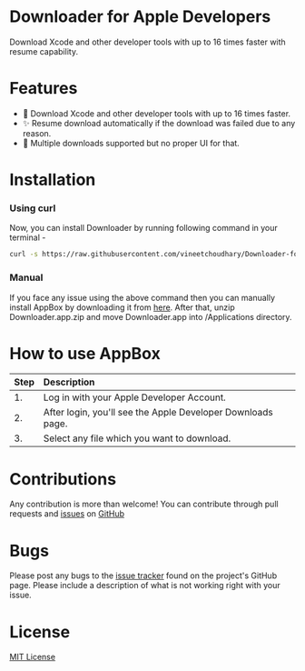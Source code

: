 # Downloader for Apple Developers
Download Xcode and other developer tools with up to 16 times faster with resume capability.

# Features
- 🚀 Download Xcode and other developer tools with up to 16 times faster.    
- ✨ Resume download automatically if the download was failed due to any reason.    
- 🔧 Multiple downloads supported but no proper UI for that.     

# Installation

### Using curl
Now, you can install Downloader by running following command in your terminal -

```bash
curl -s https://raw.githubusercontent.com/vineetchoudhary/Downloader-for-Apple-Developers/master/install.sh | bash
```
### Manual
If you face any issue using the above command then you can manually install AppBox by downloading it from [here](https://github.com/vineetchoudhary/Downloader-for-Apple-Developers/releases/download/1.0.3/Downloader.app.zip). After that, unzip Downloader.app.zip and move Downloader.app into /Applications directory.

# How to use AppBox 

| Step | Description |
| :--- | :--- |
| 1. | Log in with your Apple Developer Account. |
| 2. | After login, you'll see the Apple Developer Downloads page. |
| 3. | Select any file which you want to download. |

# Contributions
Any contribution is more than welcome! You can contribute through pull requests and [issues](https://github.com/vineetchoudhary/Downloader-for-Apple-Developers/issues) on [GitHub](https://github.com/vineetchoudhary/Downloader-for-Apple-Developers/)


# Bugs
Please post any bugs to the [issue tracker](https://github.com/vineetchoudhary/Downloader-for-Apple-Developers/issues) found on the project's GitHub page. Please include a description of what is not working right with your issue.

# License
[MIT License](/LICENSE)

